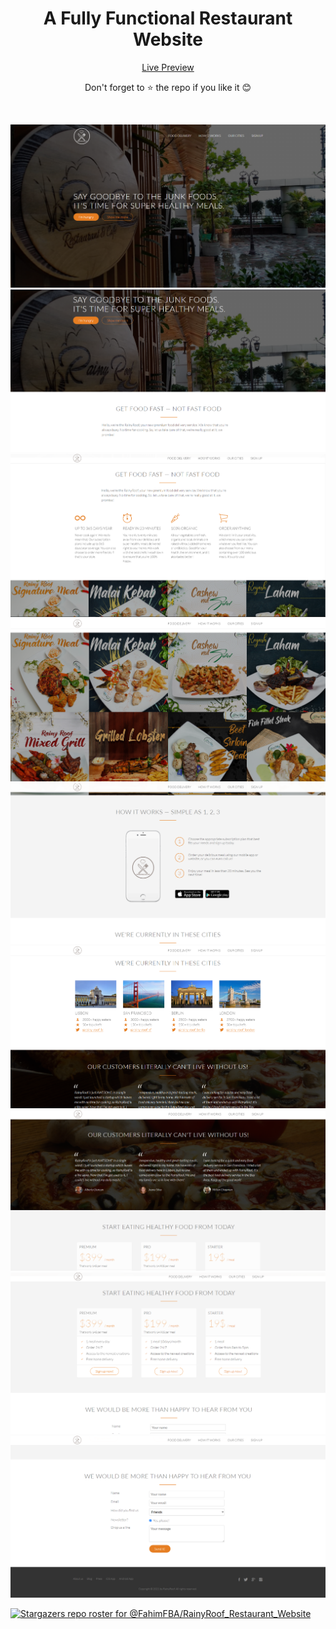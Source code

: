 <div align="center">
<h1> A Fully Functional Restaurant Website </h1>


[Live Preview](https://rainyroof.vercel.app/)

Don't forget to :star: the repo if you like it :blush:



<br>

![img 1](img/1.png)
![img 2](img/2.png)
![img 3](img/3.png)
![img 4](img/4.png)
![img 5](img/5.png)
![img 6](img/6.png)
![img 7](img/7.png)
![img 8](img/8.png)
![img 9](img/9.png)

</div>

[![Stargazers repo roster for @FahimFBA/RainyRoof_Restaurant_Website](https://reporoster.com/stars/FahimFBA/RainyRoof_Restaurant_Website)](https://github.com/FahimFBA/RainyRoof_Restaurant_Website/stargazers)
